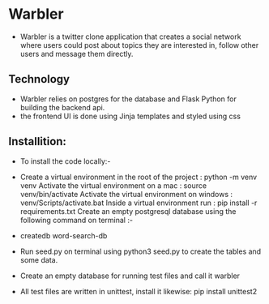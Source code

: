 # Warbler
- Warbler is a twitter clone application that creates a social network where users could post
about topics they are interested in, follow other users and message them directly.

## Technology
- Warbler relies on postgres for the database and Flask Python for building the backend api.
- the frontend UI is done using Jinja templates and styled using css

## Installition:
- To install the code locally:-

- Create a virtual environment in the root of the project : python -m venv venv
Activate the virtual environment on a mac : source venv/bin/activate
Activate the virtual environment on windows : venv/Scripts/activate.bat
Inside a virtual environment run : pip install -r requirements.txt
Create an empty postgresql database using the following command on terminal :-

- createdb word-search-db
- Run seed.py on terminal using python3 seed.py to create the tables and some data.

- Create an empty database for running test files and call it warbler

- All test files are written in unittest, install it likewise: pip install unittest2

